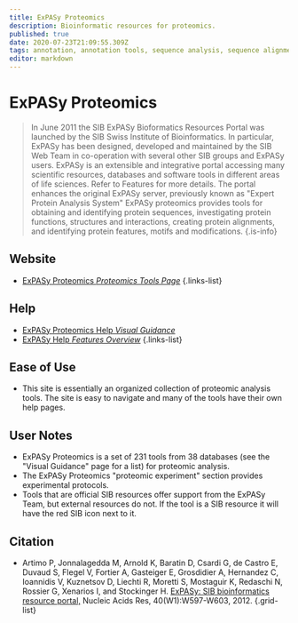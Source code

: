 ```yaml
---
title: ExPASy Proteomics
description: Bioinformatic resources for proteomics.
published: true
date: 2020-07-23T21:09:55.309Z
tags: annotation, annotation tools, sequence analysis, sequence alignment, sequence similarity, functional association, data capture, homolog discovery, resource center, database, prediction, protein, protein family, proteomics, data export, protein domain, interaction, protein-protein, motif, toolbox
editor: markdown
---
```


# ExPASy Proteomics

> In June 2011 the SIB ExPASy Bioformatics Resources Portal was launched by the SIB Swiss Institute of Bioinformatics. In particular, ExPASy has been designed, developed and maintained by the SIB Web Team in co-operation with several other SIB groups and ExPASy users. ExPASy is an extensible and integrative portal accessing many scientific resources, databases and software tools in different areas of life sciences. Refer to Features for more details. The portal enhances the original ExPASy server, previously known as "Expert Protein Analysis System"
&NewLine;
ExPASy proteomics provides tools for obtaining and identifying protein sequences, investigating protein functions, structures and interactions, creating protein alignments, and identifying protein features, motifs and modifications. 
{.is-info}
 

## Website 

- [ExPASy Proteomics *Proteomics Tools Page*](https://www.expasy.org/proteomics)
 {.links-list}

## Help

- [ExPASy Proteomics Help *Visual Guidance*](https://www.expasy.org/vg/index/Protein)
- [ExPASy Help *Features Overview*](https://www.expasy.org/features)
{.links-list}

## Ease of Use

- This site is essentially an organized collection of proteomic analysis tools.  The site is easy to navigate and many of the tools have their own help pages. 

## User Notes

- ExPASy Proteomics is a set of 231 tools from 38 databases (see the "Visual Guidance" page for a list) for proteomic analysis. 
- The ExPASy Proteomics "proteomic experiment" section provides experimental protocols.
- Tools that are official SIB resources offer support from the ExPASy Team, but external resources do not.  If the tool is a SIB resource it will have the red SIB icon next to it. 

## Citation 

- Artimo P, Jonnalagedda M, Arnold K, Baratin D, Csardi G, de Castro E, Duvaud S, Flegel V, Fortier A, Gasteiger E, Grosdidier A, Hernandez C, Ioannidis V, Kuznetsov D, Liechti R, Moretti S, Mostaguir K, Redaschi N, Rossier G, Xenarios I, and Stockinger H. [ExPASy: SIB bioinformatics resource portal,](https://academic.oup.com/nar/article/40/W1/W597/1073688) Nucleic Acids Res, 40(W1):W597-W603, 2012.
{.grid-list}